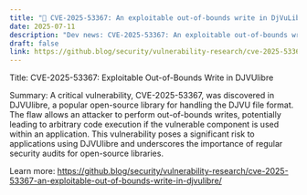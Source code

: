 ```yaml
---
title: "🔐 CVE-2025-53367: An exploitable out-of-bounds write in DjVuLibre"
date: 2025-07-11
description: "Dev news: CVE-2025-53367: An exploitable out-of-bounds write in DjVuLibre"
draft: false
link: https://github.blog/security/vulnerability-research/cve-2025-53367-an-exploitable-out-of-bounds-write-in-djvulibre/
---
```


Title: CVE-2025-53367: Exploitable Out-of-Bounds Write in DJVUlibre

Summary: A critical vulnerability, CVE-2025-53367, was discovered in DJVUlibre, a popular open-source library for handling the DJVU file format. The flaw allows an attacker to perform out-of-bounds writes, potentially leading to arbitrary code execution if the vulnerable component is used within an application. This vulnerability poses a significant risk to applications using DJVUlibre and underscores the importance of regular security audits for open-source libraries.

Learn more: https://github.blog/security/vulnerability-research/cve-2025-53367-an-exploitable-out-of-bounds-write-in-djvulibre/
